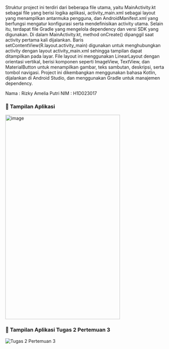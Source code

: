 Struktur project ini terdiri dari beberapa file utama, yaitu MainActivity.kt sebagai file yang berisi logika aplikasi, activity_main.xml sebagai layout yang menampilkan antarmuka pengguna, dan AndroidManifest.xml yang berfungsi mengatur konfigurasi serta mendefinisikan activity utama. Selain itu, terdapat file Gradle yang mengelola dependency dan versi SDK yang digunakan.
Di dalam MainActivity.kt, method onCreate() dipanggil saat activity pertama kali dijalankan. Baris setContentView(R.layout.activity_main) digunakan untuk menghubungkan activity dengan layout activity_main.xml sehingga tampilan dapat ditampilkan pada layar. File layout ini menggunakan LinearLayout dengan orientasi vertikal, berisi komponen seperti ImageView, TextView, dan MaterialButton untuk menampilkan gambar, teks sambutan, deskripsi, serta tombol navigasi.
Project ini dikembangkan menggunakan bahasa Kotlin, dijalankan di Android Studio, dan menggunakan Gradle untuk manajemen dependency.

Nama  : Rizky Amelia Putri
NIM   : H1D023017 

### 📸 Tampilan Aplikasi
<img width="359" height="640" alt="image" src="https://github.com/user-attachments/assets/c324cd5e-4f28-4bc4-a03f-f8c809d22b58" />

### 📸 Tampilan Aplikasi Tugas 2 Pertemuan 3
![Tugas 2 Pertemuan 3](https://github.com/user-attachments/assets/ba1ce2c5-32b8-4764-ae1b-891ef6d2f5ec)
